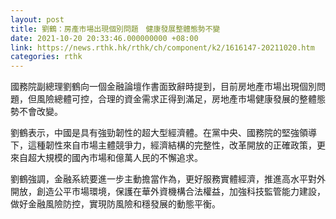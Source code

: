 ```yaml
---
layout: post
title: 劉鶴：房產市場出現個別問題　健康發展整體態勢不變
date: 2021-10-20 20:33:46.000000000 +08:00
link: https://news.rthk.hk/rthk/ch/component/k2/1616147-20211020.htm
categories: rthk
---
```


國務院副總理劉鶴向一個金融論壇作書面致辭時提到，目前房地產市場出現個別問題，但風險總體可控，合理的資金需求正得到滿足，房地產市場健康發展的整體態勢不會改變。

劉鶴表示，中國是具有強勁韌性的超大型經濟體。在黨中央、國務院的堅強領導下，這種韌性來自市場主體競爭力，經濟結構的完整性，改革開放的正確政策，更來自超大規模的國內市場和億萬人民的不懈追求。

劉鶴強調，金融系統要進一步主動擔當作為，更好服務實體經濟，推進高水平對外開放，創造公平市場環境，保護在華外資機構合法權益，加強科技監管能力建設，做好金融風險防控，實現防風險和穩發展的動態平衡。
